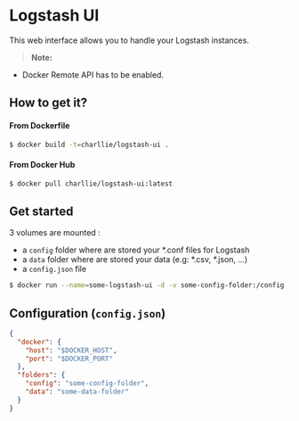 # Logstash UI

This web interface allows you to handle your Logstash instances.

> **Note:**
  * Docker Remote API has to be enabled.

## How to get it?
#### From Dockerfile
```sh
$ docker build -t=charllie/logstash-ui .
```

#### From Docker Hub
```sh
$ docker pull charllie/logstash-ui:latest
```

## Get started

3 volumes are mounted :
* a `config` folder where are stored your *.conf files for Logstash
* a `data` folder where are stored your data (e.g: *.csv, *.json, ...)
* a `config.json` file

```sh
$ docker run --name=some-logstash-ui -d -v some-config-folder:/config -v some-data-folder:/data -v some-config.json:/root/server/config.json charllie/logstash-ui
```

## Configuration (`config.json`)

```json
{
  "docker": {
    "host": "$DOCKER_HOST",
    "port": "$DOCKER_PORT"
  },
  "folders": {
    "config": "some-config-folder",
    "data": "some-data-folder"
  }
}
```
